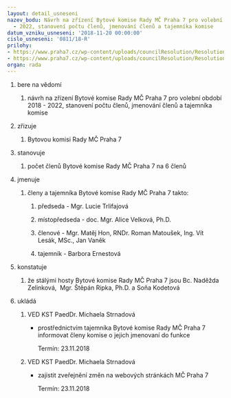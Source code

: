 ```yaml
---
layout: detail_usneseni
nazev_bodu: Návrh na zřízení Bytové komise Rady MČ Praha 7 pro volební období 2018
  - 2022, stanovení počtu členů, jmenování členů a tajemníka komise
datum_vzniku_usneseni: '2018-11-20 00:00:00'
cislo_usneseni: '0811/18-R'
prilohy:
- https://www.praha7.cz/wp-content/uploads/councilResolution/Resolutions/30375/export/Duvodovazprava_bytovakomise~407289.docx
- https://www.praha7.cz/wp-content/uploads/councilResolution/Resolutions/30375/export/export~408075.pdf
organ: rada
---
```

<ol class="urzList_view" id="urzList">
<li class="urzClass1" id=""><span name="1">bere na vědomí</span> 
<ol class="urzOlClass decimal ">
<li class="urzClass2" style="TEXT-ALIGN: left" id=""><span><p>návrh na zřízení Bytové komise Rady MČ Praha 7 pro volební období 2018 - 2022, stanovení počtu členů, jmenování členů a tajemníka komise</p></span></li></ol></li>
<li class="urzClass1" id=""><span name="43">zřizuje</span> 
<ol class="urzOlClass decimal ">
<li class="urzClass2" style="TEXT-ALIGN: left" id=""><span><p>Bytovou komisi Rady MČ Praha 7</p></span></li></ol></li>
<li class="urzClass1" id=""><span name="77">stanovuje</span> 
<ol class="urzOlClass decimal ">
<li class="urzClass2" style="TEXT-ALIGN: left" id=""><span><p>počet členů Bytové komise Rady MČ Praha 7 na 6 členů</p></span></li></ol></li>
<li class="urzClass1" id=""><span name="5">jmenuje</span> 
<ol class="urzOlClass decimal ">
<li class="urzClass2" style="TEXT-ALIGN: left" id=""><span><p>členy a tajemníka Bytové komise Rady MČ Praha 7 takto:&nbsp;</p></span>
<ol class="urzUlClass" id="">
<li class="urzClass3" style="TEXT-ALIGN: left" id=""><span><p>předseda -&nbsp;Mgr. Lucie Trlifajová</p></span></li>
<li class="urzClass3" style="TEXT-ALIGN: left" id=""><span><p>místopředseda - doc. Mgr. Alice Velková, Ph.D.</p></span></li>
<li class="urzClass3" style="TEXT-ALIGN: left" id=""><span><p>členové - Mgr. Matěj Hon, RNDr. Roman Matoušek, Ing. Vít Lesák, MSc., Jan Vaněk<br></p></span></li>
<li class="urzClass3" style="TEXT-ALIGN: left" id=""><span><p>tajemník - Barbora Ernestová</p></span></li></ol></li></ol></li>
<li class="urzClass1" id=""><span name="6">konstatuje</span> 
<ol class="urzOlClass decimal ">
<li class="urzClass2" style="TEXT-ALIGN: left" id=""><span><p>že stálými hosty Bytové komise Rady MČ Praha 7 jsou Bc. Naděžda Zelinková,&nbsp; Mgr. Štěpán Ripka, Ph.D. a Soňa Kodetová <br></p></span></li></ol></li><li class="urzClass1" id="urzUkoly"><span name="1">ukládá</span><ol class="urzOlClass"><li class="urzClass2"><span><p>VED KST PaedDr. Michaela Strnadová</p></span><ul class="urzUlClass"><li class="urzClass3"><span><p>prostřednictvím tajemníka Bytové komise Rady MČ Praha 7 informovat členy komise o jejich jmenovaní do funkce</p></span><span class="urzUkolTermin">  Termín:&nbsp;23.11.2018</span></li></ul></li><li class="urzClass2"><span><p>VED KST PaedDr. Michaela Strnadová</p></span><ul class="urzUlClass"><li class="urzClass3"><span><p>zajistit zveřejnění změn na webových stránkách MČ Praha 7</p></span><span class="urzUkolTermin">  Termín:&nbsp;23.11.2018</span></li></ul></li></ol></li>
</ol>